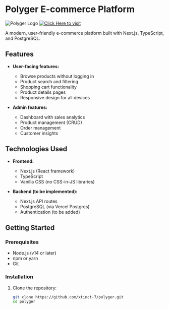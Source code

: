 # Polyger E-commerce Platform

![Polyger Logo](public/images/logo.png)
[![Click Here to visit]()](https://polyger.vercel.app)

A modern, user-friendly e-commerce platform built with Next.js, TypeScript, and PostgreSQL.

## Features

- **User-facing features:**
  - Browse products without logging in
  - Product search and filtering
  - Shopping cart functionality
  - Product details pages
  - Responsive design for all devices

- **Admin features:**
  - Dashboard with sales analytics
  - Product management (CRUD)
  - Order management
  - Customer insights

## Technologies Used

- **Frontend:**
  - Next.js (React framework)
  - TypeScript
  - Vanilla CSS (no CSS-in-JS libraries)

- **Backend (to be implemented):**
  - Next.js API routes
  - PostgreSQL (via Vercel Postgres)
  - Authentication (to be added)

## Getting Started

### Prerequisites

- Node.js (v14 or later)
- npm or yarn
- Git

### Installation

1. Clone the repository:
   ```bash
   git clone https://github.com/xtinct-7/polyger.git
   cd polyger
